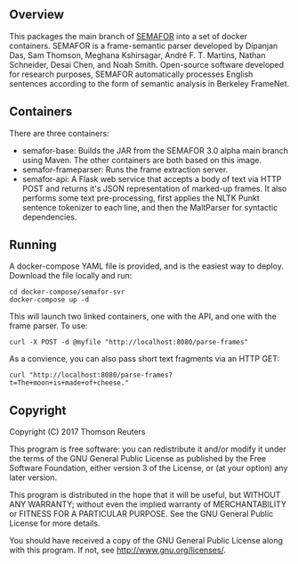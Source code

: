 ## Overview

This packages the main branch of [SEMAFOR](http://www.cs.cmu.edu/~ark/SEMAFOR/) into a set of docker containers.  SEMAFOR is a frame-semantic parser developed by Dipanjan Das, Sam Thomson, Meghana Kshirsagar, André F. T. Martins, Nathan Schneider, Desai Chen, and Noah Smith. Open-source software developed for research purposes, SEMAFOR automatically processes English sentences according to the form of semantic analysis in Berkeley FrameNet.

## Containers

There are three containers:

* semafor-base:  Builds the JAR from the SEMAFOR 3.0 alpha main branch using Maven.  The other containers are both based on this image.
* semafor-frameparser:  Runs the frame extraction server.
* semafor-api:  A Flask web service that accepts a body of text via HTTP POST and returns it's JSON representation of marked-up frames.  It also performs some text pre-processing, first applies the NLTK Punkt sentence tokenizer to each line, and then the MaltParser for syntactic dependencies.


## Running

A docker-compose YAML file is provided, and is the easiest way to deploy.  Download the file locally and run:

```
cd docker-compose/semafor-svr
docker-compose up -d
```

This will launch two linked containers, one with the API, and one with the frame parser.  To use:

```
curl -X POST -d @myfile "http://localhost:8080/parse-frames"
```

As a convience, you can also pass short text fragments via an HTTP GET:

```
curl "http://localhost:8080/parse-frames?t=The+moon+is+made+of+cheese."
```

## Copyright

Copyright (C) 2017 Thomson Reuters

This program is free software: you can redistribute it and/or modify
it under the terms of the GNU General Public License as published by
the Free Software Foundation, either version 3 of the License, or
(at your option) any later version.

This program is distributed in the hope that it will be useful,
but WITHOUT ANY WARRANTY; without even the implied warranty of
MERCHANTABILITY or FITNESS FOR A PARTICULAR PURPOSE.  See the
GNU General Public License for more details.

You should have received a copy of the GNU General Public License
along with this program.  If not, see <http://www.gnu.org/licenses/>.